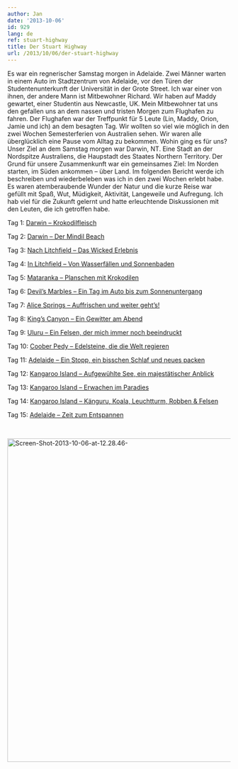 ```yaml
---
author: Jan
date: '2013-10-06'
id: 929
lang: de
ref: stuart-highway
title: Der Stuart Highway
url: /2013/10/06/der-stuart-highway
---
```


Es war ein regnerischer Samstag morgen in Adelaide. Zwei Männer warten in einem Auto im Stadtzentrum von Adelaide, vor den Türen der Studentenunterkunft der Universität in der Grote Street. Ich war einer von ihnen, der andere Mann ist Mitbewohner Richard. Wir haben auf Maddy gewartet, einer Studentin aus Newcastle, UK. Mein Mitbewohner tat uns den gefallen uns an dem nassen und tristen Morgen zum Flughafen zu fahren. Der Flughafen war der Treffpunkt für 5 Leute (Lin, Maddy, Orion, Jamie und ich) an dem besagten Tag. Wir wollten so viel wie möglich in den zwei Wochen Semesterferien von Australien sehen. Wir waren alle überglücklich eine Pause vom Alltag zu bekommen. Wohin ging es für uns? Unser Ziel an dem Samstag morgen war Darwin, NT. Eine Stadt an der Nordspitze Australiens, die Haupstadt des Staates Northern Territory. Der Grund für unsere Zusammenkunft war ein gemeinsames Ziel: Im Norden starten, im Süden ankommen &#8211; über Land. Im folgenden Bericht werde ich beschreiben und wiederbeleben was ich in den zwei Wochen erlebt habe. Es waren atemberaubende Wunder der Natur und die kurze Reise war gefüllt mit Spaß, Wut, Müdigkeit, Aktivität, Langeweile und Aufregung. Ich hab viel für die Zukunft gelernt und hatte erleuchtende Diskussionen mit den Leuten, die ich getroffen habe.

Tag 1: [Darwin &#8211; Krokodilfleisch](https://jan-steinke.de/wordpress/de/darwin-krokodilfleisch/ "Darwin - Krokodilfleisch")

Tag 2: [Darwin &#8211; Der Mindil Beach](https://jan-steinke.de/wordpress/de/darwin-der-mindil-beach/)

Tag 3: [Nach Litchfield &#8211; Das Wicked Erlebnis](https://jan-steinke.de/nach-litchfield-das-wicked-erlebnis/)

Tag 4: [In Litchfield &#8211; Von Wasserfällen und Sonnenbaden](https://jan-steinke.de/wordpress/de/in-litchfield/)

Tag 5: [Mataranka &#8211; Planschen mit Krokodilen](https://jan-steinke.de/wordpress/de/mataranka-planschen-mit-krokodilen/)

Tag 6: [Devil&#8217;s Marbles &#8211; Ein Tag im Auto bis zum Sonnenuntergang](https://jan-steinke.de/wordpress/de/devils-marbles-ein-tag-im-auto-bis-zum-sonnenuntergang/)

Tag 7: [Alice Springs &#8211; Auffrischen und weiter geht&#8217;s!](https://jan-steinke.de/wordpress/de/alice-springs-auffrischen-und-weiter-gehts/)

Tag 8: [King&#8217;s Canyon &#8211; Ein Gewitter am Abend](https://jan-steinke.de/wordpress/de/kings-canyon-ein-gewitter-am-abend/)

Tag 9: [Uluru &#8211; Ein Felsen, der mich immer noch beeindruckt](https://jan-steinke.de/wordpress/de/uluru-ein-felsen-der-mich-immer-noch-beeindruckt/)

Tag 10: [Coober Pedy &#8211; Edelsteine, die die Welt regieren](https://jan-steinke.de/wordpress/de/oober-pedy-edelsteine-die-die-welt-regieren/)

Tag 11: [Adelaide &#8211; Ein Stopp, ein bisschen Schlaf und neues packen](https://jan-steinke.de/wordpress/de/adelaide-ein-stopp-ein-bisschen-schlaf-und-neues-packen/)

Tag 12: [Kangaroo Island &#8211; Aufgewühlte See, ein majestätischer Anblick](https://jan-steinke.de/wordpress/de/kangaroo-island-aufgewuhlte-see-ein-majestatischer-anblick/)

Tag 13: [Kangaroo Island &#8211; Erwachen im Paradies](https://jan-steinke.de/wordpress/de/kangaroo-island-erwachen-im-paradies/)

Tag 14: [Kangaroo Island &#8211; Känguru, Koala, Leuchtturm, Robben & Felsen](https://jan-steinke.de/wordpress/de/kangaroo-island-kanguru-koala-leuchtturm-robben-felsen/)

Tag 15: [Adelaide &#8211; Zeit zum Entspannen](https://jan-steinke.de/wordpress/de/adelaide-zeit-zum-entspannen/)

&nbsp;

<img class="alignright wp-image-1374 size-full" src="https://jan-steinke.de/wordpress/wp-content/uploads/2016/02/Screen-Shot-2013-10-06-at-12.28.46-.png" alt="Screen-Shot-2013-10-06-at-12.28.46-" width="984" height="731" srcset="https://jan-steinke.de/wordpress/wp-content/uploads/2016/02/Screen-Shot-2013-10-06-at-12.28.46-.png 984w, https://jan-steinke.de/wordpress/wp-content/uploads/2016/02/Screen-Shot-2013-10-06-at-12.28.46--300x223.png 300w, https://jan-steinke.de/wordpress/wp-content/uploads/2016/02/Screen-Shot-2013-10-06-at-12.28.46--768x571.png 768w" sizes="(max-width: 709px) 85vw, (max-width: 909px) 67vw, (max-width: 1362px) 62vw, 840px" />